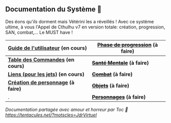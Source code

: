 ## Documentation du Système :squid:

Des éons qu'_ils_ dorment mais Vétérini les a réveillés ! Avec ce système ultime, à vous l'Appel de Cthulhu v7 en version totale: création, progression, SAN, combat,... 
Le MUST have !

[Guide de l'utilisateur](./pages/users-guide.md) (en cours) | ~~[Phase de progression](./pages/chardev.md)~~ (à faire)
-|-
**[Table des Commandes](./pages/commands_cheat_sheet.md) (en cours)** | **~~[Santé Mentale](./pages/sanity.md)~~ (à faire)**
**[Liens (pour les jets)](./pages/links.md) (en cours)** | **~~[Combat](./pages/combat.md)~~ (à faire)**
**[Création de personnage](./pages/character_creation.md) (à faire)** | **~~[Objets](./pages/items.md)~~ (à faire)**
. | **~~[Personnages](./pages/actors.md)~~ (à faire)**

_Documentation partagée avec amour et horreur par Toc :squid: https://tentacules.net/?motscles=JdrVirtuel_
